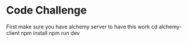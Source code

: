 # Code Challenge #
First make sure you have alchemy server to have this work
cd alchemy-client
npm install
npm run dev
